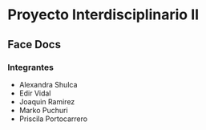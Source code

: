 # Proyecto Interdisciplinario II
## Face Docs

### Integrantes
- Alexandra Shulca
- Edir Vidal
- Joaquin Ramirez
- Marko Puchuri
- Priscila Portocarrero
